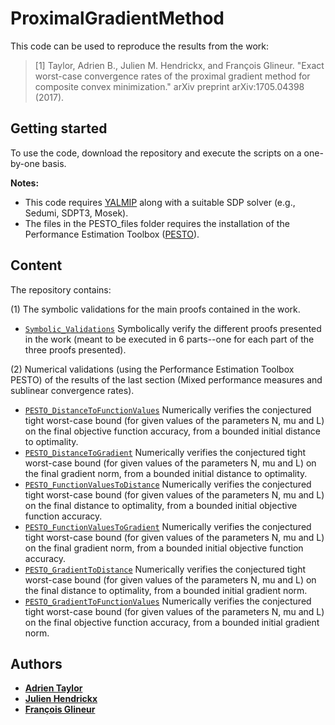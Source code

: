 # ProximalGradientMethod

This code can be used to reproduce the results from the work:

> [1] Taylor, Adrien B., Julien M. Hendrickx, and François Glineur. "Exact worst-case convergence rates of the proximal gradient method for composite convex minimization." arXiv preprint arXiv:1705.04398 (2017).

## Getting started

To use the code, download the repository and execute the scripts on a one-by-one basis.

**Notes:** 
- This code requires [YALMIP](https://yalmip.github.io/) along with a suitable SDP solver (e.g., Sedumi, SDPT3, Mosek).
- The files in the PESTO_files folder requires the installation of the Performance Estimation Toolbox ([PESTO](https://github.com/AdrienTaylor/Performance-Estimation-Toolbox)).

## Content

The repository contains:

(1) The symbolic validations for the main proofs contained in the work.
- [`Symbolic_Validations`](Symbolic_Validations.m) Symbolically verify the different proofs presented in the work (meant to be executed in 6 parts--one for each part of the three proofs presented).

(2) Numerical validations (using the Performance Estimation Toolbox PESTO) of the results of the last section (Mixed performance measures and sublinear convergence rates).
- [`PESTO_DistanceToFunctionValues`](PESTO_DistanceToFunctionValues.m) Numerically verifies the conjectured tight worst-case bound (for given values of the parameters N, mu and L) on the final objective function accuracy, from a bounded initial distance to optimality.
- [`PESTO_DistanceToGradient`](PESTO_DistanceToGradient.m)  Numerically verifies the conjectured tight worst-case bound (for given values of the parameters N, mu and L) on the final gradient norm, from a bounded initial distance to optimality.
- [`PESTO_FunctionValuesToDistance`](PESTO_FunctionValuesToDistance.m) Numerically verifies the conjectured tight worst-case bound (for given values of the parameters N, mu and L) on the final distance to optimality, from a bounded initial objective function accuracy.
- [`PESTO_FunctionValuesToGradient`](PESTO_FunctionValuesToGradient.m) Numerically verifies the conjectured tight worst-case bound (for given values of the parameters N, mu and L) on the final gradient norm, from a bounded initial objective function accuracy.
- [`PESTO_GradientToDistance`](PESTO_GradientToDistance.m) Numerically verifies the conjectured tight worst-case bound (for given values of the parameters N, mu and L) on the final distance to optimality, from a bounded initial gradient norm.
- [`PESTO_GradientToFunctionValues`](PESTO_GradientToFunctionValues.m) Numerically verifies the conjectured tight worst-case bound (for given values of the parameters N, mu and L) on the final objective function accuracy, from a bounded initial gradient norm.


## Authors
- [**Adrien Taylor**](http://www.di.ens.fr/~ataylor/)
- [**Julien Hendrickx**](https://perso.uclouvain.be/julien.hendrickx/index.html)
- [**François Glineur**](https://perso.uclouvain.be/francois.glineur/)
